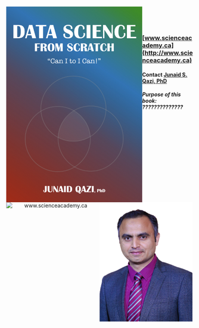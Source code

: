 <p align="center">
  <img src="Book_Cover.jpeg" width="365" align="left">
</p>



<a href='http://www.scienceacademy.ca'>
  <p align="center">
    <img src="http://scienceacademy.ca/wp-content/uploads/2018/12/Logo_SA.png" width="250" align="left" title="www.scienceacademy.ca">
  </p>
</a>
<br><br><br>

### [www.scienceacademy.ca](http://www.scienceacademy.ca)

#### Contact [Junaid S. Qazi, PhD](https://www.linkedin.com/in/jqazi/)

<p align="center">
  <img src="Qazi.png" width="250" align="left">
</p>

##### Purpose of this book: ??????????????
